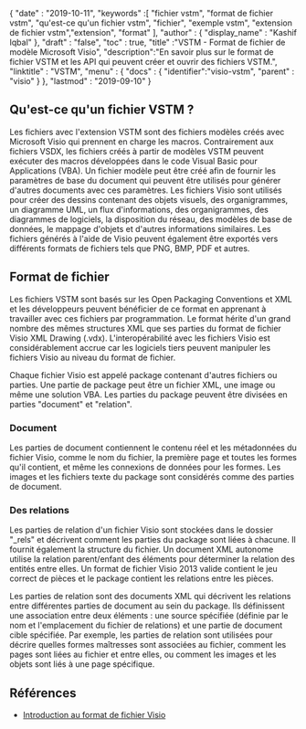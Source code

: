{
  "date" : "2019-10-11",
  "keywords" :[ "fichier vstm", "format de fichier vstm", "qu'est-ce qu'un fichier vstm", "fichier", "exemple vstm", "extension de fichier vstm","extension", "format" ],
  "author" : {
    "display_name" : "Kashif Iqbal"
},
  "draft" : "false",
  "toc" : true,
  "title" :"VSTM - Format de fichier de modèle Microsoft Visio",
  "description":"En savoir plus sur le format de fichier VSTM et les API qui peuvent créer et ouvrir des fichiers VSTM.",
  "linktitle" : "VSTM",
  "menu" : {
    "docs" : {
	  "identifier":"visio-vstm",
      "parent" : "visio"
}
},
  "lastmod" : "2019-09-10"
}

## Qu'est-ce qu'un fichier VSTM ?

Les fichiers avec l'extension VSTM sont des fichiers modèles créés avec Microsoft Visio qui prennent en charge les macros. Contrairement aux fichiers VSDX, les fichiers créés à partir de modèles VSTM peuvent exécuter des macros développées dans le code Visual Basic pour Applications (VBA). Un fichier modèle peut être créé afin de fournir les paramètres de base du document qui peuvent être utilisés pour générer d'autres documents avec ces paramètres. Les fichiers Visio sont utilisés pour créer des dessins contenant des objets visuels, des organigrammes, un diagramme UML, un flux d'informations, des organigrammes, des diagrammes de logiciels, la disposition du réseau, des modèles de base de données, le mappage d'objets et d'autres informations similaires. Les fichiers générés à l'aide de Visio peuvent également être exportés vers différents formats de fichiers tels que PNG, BMP, PDF et autres.

## Format de fichier ##

Les fichiers VSTM sont basés sur les Open Packaging Conventions et XML et les développeurs peuvent bénéficier de ce format en apprenant à travailler avec ces fichiers par programmation. Le format hérite d'un grand nombre des mêmes structures XML que ses parties du format de fichier Visio XML Drawing (.vdx). L'interopérabilité avec les fichiers Visio est considérablement accrue car les logiciels tiers peuvent manipuler les fichiers Visio au niveau du format de fichier.

Chaque fichier Visio est appelé package contenant d'autres fichiers ou parties. Une partie de package peut être un fichier XML, une image ou même une solution VBA. Les parties du package peuvent être divisées en parties "document" et "relation".

### Document ###

Les parties de document contiennent le contenu réel et les métadonnées du fichier Visio, comme le nom du fichier, la première page et toutes les formes qu'il contient, et même les connexions de données pour les formes. Les images et les fichiers texte du package sont considérés comme des parties de document.

### Des relations ###

Les parties de relation d'un fichier Visio sont stockées dans le dossier "_rels" et décrivent comment les parties du package sont liées à chacune. Il fournit également la structure du fichier. Un document XML autonome utilise la relation parent/enfant des éléments pour déterminer la relation des entités entre elles. Un format de fichier Visio 2013 valide contient le jeu correct de pièces et le package contient les relations entre les pièces.

Les parties de relation sont des documents XML qui décrivent les relations entre différentes parties de document au sein du package. Ils définissent une association entre deux éléments : une source spécifiée (définie par le nom et l'emplacement du fichier de relations) et une partie de document cible spécifiée. Par exemple, les parties de relation sont utilisées pour décrire quelles formes maîtresses sont associées au fichier, comment les pages sont liées au fichier et entre elles, ou comment les images et les objets sont liés à une page spécifique.

## Références ##

* [Introduction au format de fichier Visio](https://learn.microsoft.com/en-us/office/client-developer/visio/introduction-to-the-visio-file-formatvsdx)

